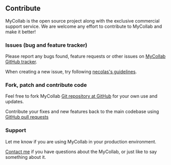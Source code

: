 ## Contribute

MyCollab is the open source project along with the exclusive commercial support service. We are welcome any effort to contribute to MyCollab and make it better!

### Issues (bug and feature tracker)

Please report any bugs found, feature requests or other issues on
[MyCollab GitHub tracker](https://github.com/esofthead/mycollab/issues).

When creating a new issue, try following [necolas's guidelines](http://github.com/necolas/issue-guidelines/#readme).


### Fork, patch and contribute code

Feel free to fork MyCollab [Git repository at GitHub](https://github.com/esofthead/mycollab) for your own use and
updates.

Contribute your fixes and new features back to the main codebase using
[GitHub pull requests](http://help.github.com/articles/using-pull-requests)


### Support

Let me know if you are using MyCollab in your production environment.

[Contact me][av-site] if you have questions about the MyCollab, or just like to say something about it.

[av-site]: https://www.mycollab.com/support
